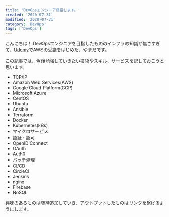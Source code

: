 ```yaml
---
title: 'DevOpsエンジニア目指します。'
created: '2020-07-31'
modified: '2020-07-31'
category: 'DevOps'
tags: ['DevOps']
---
```


こんにちは！
DevOpsエンジニアを目指したもののインフラの知識が無さすぎて、[Udemy](https://www.udemy.com/)でAWSの受講をはじめた、やまだです。

この記事では、今後勉強していきたい技術やスキル、サービスを記しておこうと思います。
- TCP/IP
- Amazon Web Services(AWS)
- Google Cloud Platform(GCP)
- Microsoft Azure
- CentOS
- Ubuntu
- Ansible
- Terraform
- Docker
- Kubernetes(k8s)
- マイクロサービス
- 認証・認可
- OpenID Connect
- OAuth
- Auth0
- バッチ処理
- CI/CD
- CircleCI
- Jenkins
- nginx
- Firebase
- NoSQL

興味のあるものは随時追加していき、アウトプットしたものはリンクを繋げるようにします。
